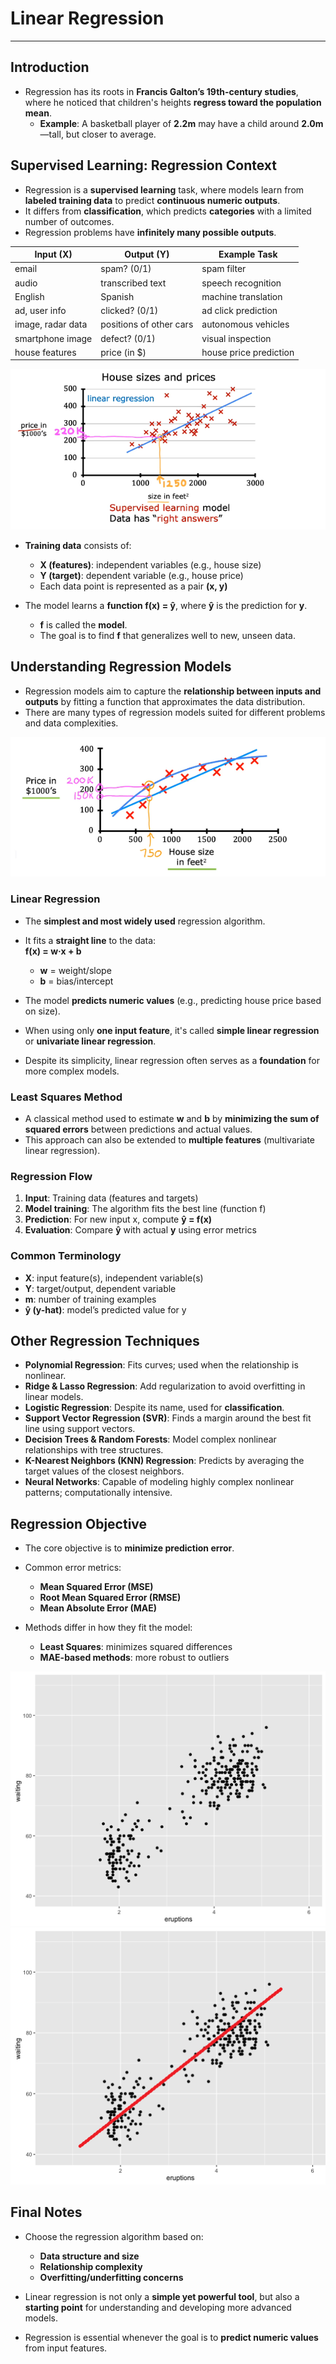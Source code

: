 # **Linear Regression**

---

## **Introduction**

- Regression has its roots in **Francis Galton’s 19th-century studies**, where he noticed that children's heights **regress toward the population mean**.
  - **Example**: A basketball player of **2.2m** may have a child around **2.0m**—tall, but closer to average.

## **Supervised Learning: Regression Context**

- Regression is a **supervised learning** task, where models learn from **labeled training data** to predict **continuous numeric outputs**.
- It differs from **classification**, which predicts **categories** with a limited number of outcomes.
- Regression problems have **infinitely many possible outputs**.

| Input (X)         | Output (Y)              | Example Task           |
| ----------------- | ----------------------- | ---------------------- |
| email             | spam? (0/1)             | spam filter            |
| audio             | transcribed text        | speech recognition     |
| English           | Spanish                 | machine translation    |
| ad, user info     | clicked? (0/1)          | ad click prediction    |
| image, radar data | positions of other cars | autonomous vehicles    |
| smartphone image  | defect? (0/1)           | visual inspection      |
| house features    | price (in $)            | house price prediction |

![img](../../img/Screenshot%20from%202025-05-01%2014-39-16.png)

- **Training data** consists of:

  - **X (features)**: independent variables (e.g., house size)
  - **Y (target)**: dependent variable (e.g., house price)
  - Each data point is represented as a pair **(x, y)**

- The model learns a **function f(x) = ŷ**, where **ŷ** is the prediction for **y**.
  - **f** is called the **model**.
  - The goal is to find **f** that generalizes well to new, unseen data.

## **Understanding Regression Models**

- Regression models aim to capture the **relationship between inputs and outputs** by fitting a function that approximates the data distribution.
- There are many types of regression models suited for different problems and data complexities.

![img](../../img/Screenshot%20from%202025-04-29%2007-06-20.png)

### **Linear Regression**

- The **simplest and most widely used** regression algorithm.
- It fits a **straight line** to the data:  
  **f(x) = w·x + b**

  - **w** = weight/slope
  - **b** = bias/intercept

- The model **predicts numeric values** (e.g., predicting house price based on size).
- When using only **one input feature**, it's called **simple linear regression** or **univariate linear regression**.
- Despite its simplicity, linear regression often serves as a **foundation** for more complex models.

### **Least Squares Method**

- A classical method used to estimate **w** and **b** by **minimizing the sum of squared errors** between predictions and actual values.
- This approach can also be extended to **multiple features** (multivariate linear regression).

### **Regression Flow**

1. **Input**: Training data (features and targets)
2. **Model training**: The algorithm fits the best line (function f)
3. **Prediction**: For new input x, compute **ŷ = f(x)**
4. **Evaluation**: Compare **ŷ** with actual **y** using error metrics

### **Common Terminology**

- **X**: input feature(s), independent variable(s)
- **Y**: target/output, dependent variable
- **m**: number of training examples
- **ŷ (y-hat)**: model’s predicted value for y

## **Other Regression Techniques**

- **Polynomial Regression**: Fits curves; used when the relationship is nonlinear.
- **Ridge & Lasso Regression**: Add regularization to avoid overfitting in linear models.
- **Logistic Regression**: Despite its name, used for **classification**.
- **Support Vector Regression (SVR)**: Finds a margin around the best fit line using support vectors.
- **Decision Trees & Random Forests**: Model complex nonlinear relationships with tree structures.
- **K-Nearest Neighbors (KNN) Regression**: Predicts by averaging the target values of the closest neighbors.
- **Neural Networks**: Capable of modeling highly complex nonlinear patterns; computationally intensive.

## **Regression Objective**

- The core objective is to **minimize prediction error**.
- Common error metrics:

  - **Mean Squared Error (MSE)**
  - **Root Mean Squared Error (RMSE)**
  - **Mean Absolute Error (MAE)**

- Methods differ in how they fit the model:
  - **Least Squares**: minimizes squared differences
  - **MAE-based methods**: more robust to outliers

![img](../../img/Screenshot%20from%202025-03-31%2013-35-46.png)
![img](../../img/Screenshot%20from%202025-03-31%2013-37-46.png)

## **Final Notes**

- Choose the regression algorithm based on:

  - **Data structure and size**
  - **Relationship complexity**
  - **Overfitting/underfitting concerns**

- Linear regression is not only a **simple yet powerful tool**, but also a **starting point** for understanding and developing more advanced models.
- Regression is essential whenever the goal is to **predict numeric values** from input features.
